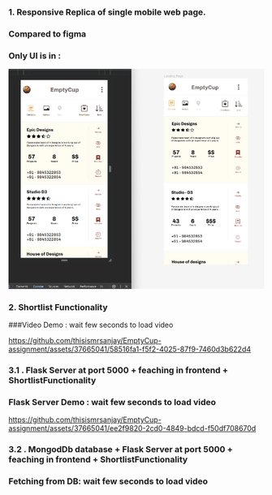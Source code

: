 ### 1.  Responsive Replica of  single mobile web page.
### Compared to figma 
### Only UI is in : 
<img src="./first.png" >

### 2.   Shortlist Functionality 
###Video Demo : wait few seconds to load video



https://github.com/thisismrsanjay/EmptyCup-assignment/assets/37665041/58516fa1-f5f2-4025-87f9-7460d3b622d4

### 3.1 .  Flask Server  at port 5000  + feaching in frontend + ShortlistFunctionality 
### Flask Server Demo : wait few seconds to load video



https://github.com/thisismrsanjay/EmptyCup-assignment/assets/37665041/ee2f9820-2cd0-4849-bdcd-f50df708670d



### 3.2 .  MongodDb database + Flask Server  at port 5000  + feaching in frontend + ShortlistFunctionality 
### Fetching from DB: wait few seconds to load video

